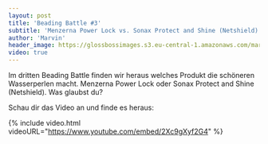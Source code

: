```yaml
---
layout: post
title: 'Beading Battle #3'
subtitle: 'Menzerna Power Lock vs. Sonax Protect and Shine (Netshield)'
author: 'Marvin'
header_image: https://glossbossimages.s3.eu-central-1.amazonaws.com/marvin/sonstige/beading_battle.jpg
video: true
---
```


Im dritten Beading Battle finden wir heraus welches Produkt die schöneren Wasserperlen macht. Menzerna Power Lock oder Sonax Protect and Shine (Netshield). Was glaubst du?

Schau dir das Video an und finde es heraus:

{% include video.html videoURL="https://www.youtube.com/embed/2Xc9gXyf2G4" %}
